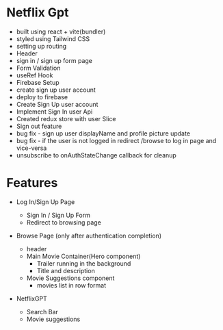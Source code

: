 # Netflix Gpt

- built using react + vite(bundler)
- styled using Tailwind CSS
- setting up routing
- Header
- sign in / sign up form page
- Form Validation
- useRef Hook
- Firebase Setup
- create sign up user account
- deploy to firebase
- Create Sign Up user account
- Implement Sign In user Api
- Created redux store with user Slice
- Sign out feature
- bug fix - sign up user displayName and profile picture update
- bug fix - if the user is not logged in redirect /browse to log in page and vice-versa
- unsubscribe to onAuthStateChange callback for cleanup

# Features

- Log In/Sign Up Page
  - Sign In / Sign Up Form
  - Redirect to browsing page
- Browse Page (only after authentication completion)

  - header
  - Main Movie Container(Hero component)
    - Trailer running in the background
    - Title and description
  - Movie Suggestions component
    - movies list in row format

- NetflixGPT
  - Search Bar
  - Movie suggestions
